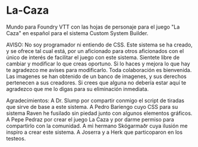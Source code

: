 # La-Caza
Mundo para Foundry VTT con las hojas de personaje para el juego "La Caza" en español para el sistema Custom System Builder.

AVISO: No soy programador ni entiendo de CSS. Este sistema se ha creado, y se ofrece tal cual está, por un aficionado para otros aficionados con el único de interés de facilitar el juego con este sistema. Sientete libre de cambiar y modificar lo que creas oportuno. Si lo haces y mejora lo que hay te agradezco me avises para modificarlo. Toda colaboración es bienvenida. Las imagenes se han obtenido de un banco de imagenes, y sus derechos pertenecen a sus creadores. Si crees que alguna no debería estar aquí te agradezco que me lo digas para su eliminación inmediata.

Agradecimientos:
A Dr. Slump por compartir conmigo el script de tiradas que sirve de base a este sistema.
A Pedro Bariengo cuyo CSS para su sistema Raven he fusilado sin piedad junto con algunos elementos gráficos.
A Pepe Pedraz por crear el juego La Caza y por darme permiso para compartirlo con la comunidad.
A mi hermano Skógarmaðr cuya ilusión me inspiro a crear este sistema.
A Joserra y a Herk que particoparon en los testeos.






